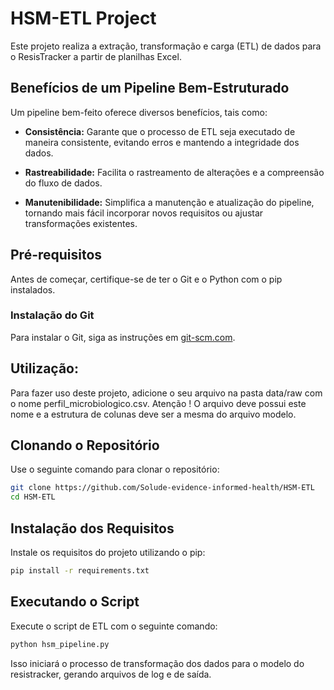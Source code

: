 # HSM-ETL Project

Este projeto realiza a extração, transformação e carga (ETL) de dados para o ResisTracker a partir de planilhas Excel.

## Benefícios de um Pipeline Bem-Estruturado

Um pipeline bem-feito oferece diversos benefícios, tais como:

- **Consistência:** Garante que o processo de ETL seja executado de maneira consistente, evitando erros e mantendo a integridade dos dados.

- **Rastreabilidade:** Facilita o rastreamento de alterações e a compreensão do fluxo de dados.

- **Manutenibilidade:** Simplifica a manutenção e atualização do pipeline, tornando mais fácil incorporar novos requisitos ou ajustar transformações existentes.

## Pré-requisitos

Antes de começar, certifique-se de ter o Git e o Python com o pip instalados.

### Instalação do Git

Para instalar o Git, siga as instruções em [git-scm.com](https://git-scm.com/book/pt-br/v2/Come%C3%A7ando-Instalando-o-Git).

## Utilização:

Para fazer uso deste projeto, adicione o seu arquivo na pasta data/raw com o nome perfil_microbiologico.csv.
Atenção ! O arquivo deve possui este nome e a estrutura de colunas deve ser a mesma do arquivo modelo.

## Clonando o Repositório

Use o seguinte comando para clonar o repositório:

```bash
git clone https://github.com/Solude-evidence-informed-health/HSM-ETL
cd HSM-ETL
```

## Instalação dos Requisitos
Instale os requisitos do projeto utilizando o pip:

```bash
pip install -r requirements.txt
```

## Executando o Script
Execute o script de ETL com o seguinte comando:

```bash
python hsm_pipeline.py
```

Isso iniciará o processo de transformação dos dados para o modelo do resistracker, gerando arquivos de log e de saída.


